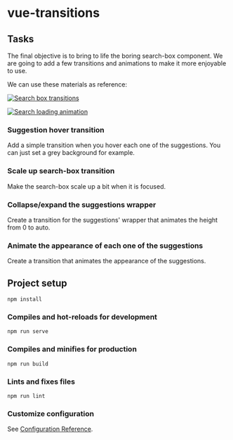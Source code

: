 # vue-transitions

## Tasks

The final objective is to bring to life the boring search-box component. We are going to add a few transitions and animations to make it
more enjoyable to use.

We can use these materials as reference:

[![Search box transitions](https://cdn.dribbble.com/users/1332896/screenshots/14595257/search__1_.png?compress=1&resize=600x550)](https://dribbble.com/shots/14595257-Search-results)

[![Search loading animation](https://cdn.dribbble.com/users/414694/screenshots/4871057/shot.gif)](https://dribbble.com/shots/4871057-Search-loading-animation/attachments/4871057-Search-loading-animation?mode=media)

### Suggestion hover transition

Add a simple transition when you hover each one of the suggestions. You can just set a grey background for example.

### Scale up search-box transition

Make the search-box scale up a bit when it is focused.

### Collapse/expand the suggestions wrapper

Create a transition for the suggestions' wrapper that animates the height from 0 to auto.

### Animate the appearance of each one of the suggestions

Create a transition that animates the appearance of the suggestions.

## Project setup

```
npm install
```

### Compiles and hot-reloads for development

```
npm run serve
```

### Compiles and minifies for production

```
npm run build
```

### Lints and fixes files

```
npm run lint
```

### Customize configuration

See [Configuration Reference](https://cli.vuejs.org/config/).
